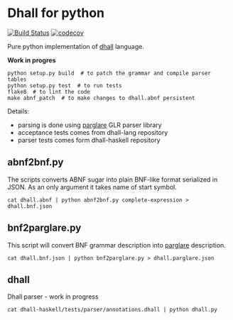 Dhall for python
================

[![Build Status](https://travis-ci.com/SupraSummus/dhall-python.svg?branch=master)](https://travis-ci.com/SupraSummus/dhall-python)
[![codecov](https://codecov.io/gh/SupraSummus/dhall-python/branch/master/graph/badge.svg)](https://codecov.io/gh/SupraSummus/dhall-python)

Pure python implementation of [dhall](https://github.com/dhall-lang/dhall-lang) language.

**Work in progres**

    python setup.py build  # to patch the grammar and compile parser tables
    python setup.py test  # to run tests
    flake8  # to lint the code
    make abnf_patch  # to make changes to dhall.abnf persistent

Details:
 * parsing is done using [parglare](https://github.com/igordejanovic/parglare) GLR parser library
 * acceptance tests comes from dhall-lang repository
 * parser tests comes form dhall-haskell repository

abnf2bnf.py
-----------

The scripts converts ABNF sugar into plain BNF-like format serialized in JSON. As an only argument it takes name of start symbol.

    cat dhall.abnf | python abnf2bnf.py complete-expression > dhall.bnf.json

bnf2parglare.py
----------------

This script will convert BNF grammar description into [parglare](https://github.com/igordejanovic/parglare) description.

    cat dhall.bnf.json | python bnf2parglare.py > dhall.parglare.json

dhall
-----

Dhall parser - work in progress

    cat dhall-haskell/tests/parser/annotations.dhall | python dhall.py
